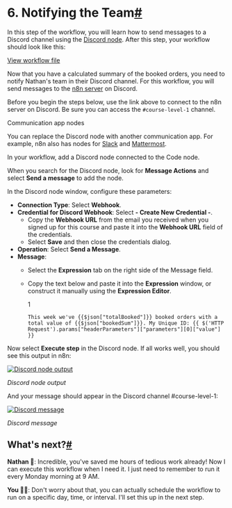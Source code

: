 [](https://github.com/n8n-io/n8n-docs/edit/main/docs/courses/level-one/chapter-5/chapter-5.6.md "Edit this page")

# 6\. Notifying the Team[#](#6-notifying-the-team "Permanent link")

In this step of the workflow, you will learn how to send messages to a Discord channel using the [Discord node](../../../../integrations/builtin/app-nodes/n8n-nodes-base.discord/). After this step, your workflow should look like this:

[View workflow file](/_workflows//courses/level-one/chapter-5/chapter-5.6.json)

Now that you have a calculated summary of the booked orders, you need to notify Nathan's team in their Discord channel. For this workflow, you will send messages to the [n8n server](https://discord.gg/G98WXzsjky) on Discord.

Before you begin the steps below, use the link above to connect to the n8n server on Discord. Be sure you can access the `#course-level-1` channel.

Communication app nodes

You can replace the Discord node with another communication app. For example, n8n also has nodes for [Slack](../../../../integrations/builtin/app-nodes/n8n-nodes-base.slack/) and [Mattermost](../../../../integrations/builtin/app-nodes/n8n-nodes-base.mattermost/).

In your workflow, add a Discord node connected to the Code node.

When you search for the Discord node, look for **Message Actions** and select **Send a message** to add the node.

In the Discord node window, configure these parameters:

*   **Connection Type**: Select **Webhook**.
*   **Credential for Discord Webhook**: Select **\- Create New Credential -**.
    *   Copy the **Webhook URL** from the email you received when you signed up for this course and paste it into the **Webhook URL** field of the credentials.
    *   Select **Save** and then close the credentials dialog.
*   **Operation**: Select **Send a Message**.
*   **Message**:
    *   Select the **Expression** tab on the right side of the Message field.
    *   Copy the text below and paste it into the **Expression** window, or construct it manually using the **Expression Editor**.
        
        1
        
        `This week we've {{$json["totalBooked"]}} booked orders with a total value of {{$json["bookedSum"]}}. My Unique ID: {{ $('HTTP Request').params["headerParameters"]["parameters"][0]["value"] }}`
        

Now select **Execute step** in the Discord node. If all works well, you should see this output in n8n:

[![Discord node output](/_images/courses/level-one/chapter-five/l1-c5-5-6-discord-output.png)](https://docs.n8n.io/_images/courses/level-one/chapter-five/l1-c5-5-6-discord-output.png)

_Discord node output_

And your message should appear in the Discord channel #course-level-1:

[![Discord message](/_images/courses/level-one/chapter-two/discord-output.png)](https://docs.n8n.io/_images/courses/level-one/chapter-two/discord-output.png)

_Discord message_

## What's next?[#](#whats-next "Permanent link")

**Nathan 🙋**: Incredible, you've saved me hours of tedious work already! Now I can execute this workflow when I need it. I just need to remember to run it every Monday morning at 9 AM.

**You 👩‍🔧**: Don't worry about that, you can actually schedule the workflow to run on a specific day, time, or interval. I'll set this up in the next step.